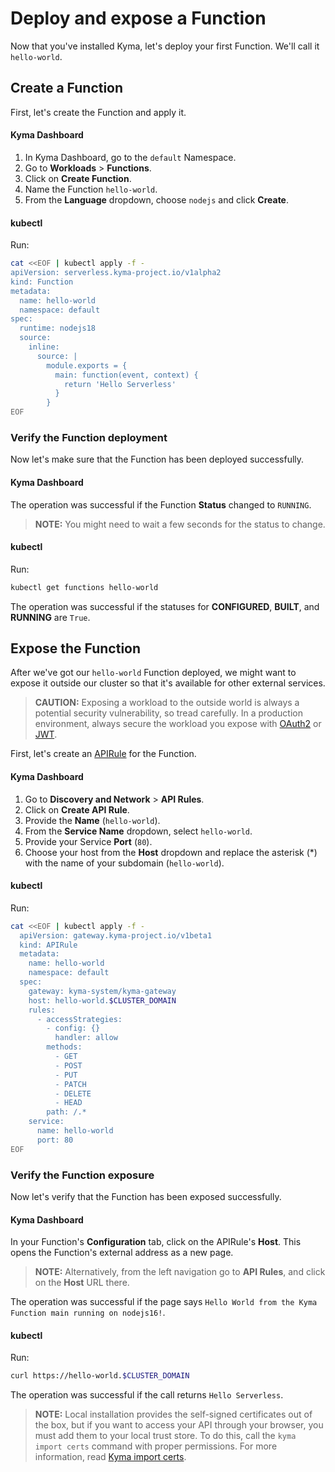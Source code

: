 # Deploy and expose a Function

Now that you've installed Kyma, let's deploy your first Function. We'll call it `hello-world`.

## Create a Function

First, let's create the Function and apply it.

<!-- tabs:start -->

#### Kyma Dashboard

1. In Kyma Dashboard, go to the `default` Namespace.
2. Go to **Workloads** > **Functions**.
3. Click on **Create Function**.
4. Name the Function `hello-world`.
5. From the **Language** dropdown, choose `nodejs` and click **Create**.

#### kubectl

Run:

```bash
cat <<EOF | kubectl apply -f -
apiVersion: serverless.kyma-project.io/v1alpha2
kind: Function
metadata:
  name: hello-world
  namespace: default
spec:
  runtime: nodejs18
  source:
    inline:
      source: |
        module.exports = {
          main: function(event, context) {
            return 'Hello Serverless'
          }
        }
EOF
```

<!-- tabs:end -->


### Verify the Function deployment

Now let's make sure that the Function has been deployed successfully.

<!-- tabs:start -->
#### Kyma Dashboard

The operation was successful if the Function **Status** changed to `RUNNING`.

> **NOTE:** You might need to wait a few seconds for the status to change.
#### kubectl

Run:

```bash
kubectl get functions hello-world
```

The operation was successful if the statuses for **CONFIGURED**, **BUILT**, and **RUNNING** are `True`.


<!-- tabs:end -->

## Expose the Function

After we've got our `hello-world` Function deployed, we might want to expose it outside our cluster so that it's available for other external services.

> **CAUTION:** Exposing a workload to the outside world is always a potential security vulnerability, so tread carefully. In a production environment, always secure the workload you expose with [OAuth2](../03-tutorials/00-api-exposure/apix-05-expose-and-secure-a-workload/apix-05-01-expose-and-secure-workload-oauth2.md) or [JWT](../03-tutorials/00-api-exposure/apix-05-expose-and-secure-a-workload/apix-05-03-expose-and-secure-workload-jwt.md).

First, let's create an [APIRule](../05-technical-reference/00-custom-resources/apix-01-apirule.md) for the Function.

<!-- tabs:start -->
#### Kyma Dashboard

1. Go to **Discovery and Network** > **API Rules**.
2. Click on **Create API Rule**.
3. Provide the **Name** (`hello-world`).
4. From the **Service Name** dropdown, select `hello-world`.
5. Provide your Service **Port** (`80`).
6. Choose your host from the **Host** dropdown and replace the asterisk (*) with the name of your subdomain (`hello-world`).

#### kubectl

Run:

```bash
cat <<EOF | kubectl apply -f -
  apiVersion: gateway.kyma-project.io/v1beta1
  kind: APIRule
  metadata:
    name: hello-world
    namespace: default
  spec:
    gateway: kyma-system/kyma-gateway
    host: hello-world.$CLUSTER_DOMAIN
    rules:
      - accessStrategies:
        - config: {}
          handler: allow
        methods:
          - GET
          - POST
          - PUT
          - PATCH
          - DELETE
          - HEAD
        path: /.*
    service:
      name: hello-world
      port: 80
EOF
```

<!-- tabs:end -->

### Verify the Function exposure

Now let's verify that the Function has been exposed successfully.

<!-- tabs:start -->
#### Kyma Dashboard

In your Function's **Configuration** tab, click on the APIRule's **Host**.
This opens the Function's external address as a new page.

> **NOTE:** Alternatively, from the left navigation go to **API Rules**, and click on the **Host** URL there.

The operation was successful if the page says `Hello World from the Kyma Function main running on nodejs16!`.
#### kubectl

Run:

```bash
curl https://hello-world.$CLUSTER_DOMAIN
```

The operation was successful if the call returns `Hello Serverless`.

<!-- tabs:end -->

> **NOTE:** Local installation provides the self-signed certificates out of the box, but if you want to access your API through your browser, you must add them to your local trust store. 
To do this, call the `kyma import certs` command with proper permissions. For more information, read [Kyma import certs](https://github.com/kyma-project/cli/blob/main/docs/gen-docs/kyma_import_certs.md). 